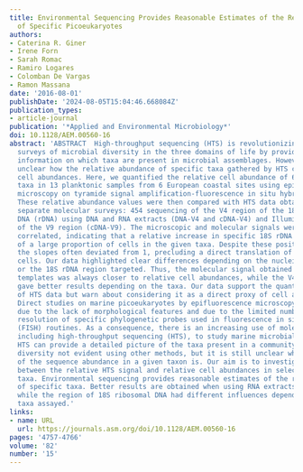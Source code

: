 ```yaml
---
title: Environmental Sequencing Provides Reasonable Estimates of the Relative Abundance
  of Specific Picoeukaryotes
authors:
- Caterina R. Giner
- Irene Forn
- Sarah Romac
- Ramiro Logares
- Colomban De Vargas
- Ramon Massana
date: '2016-08-01'
publishDate: '2024-08-05T15:04:46.668084Z'
publication_types:
- article-journal
publication: '*Applied and Environmental Microbiology*'
doi: 10.1128/AEM.00560-16
abstract: 'ABSTRACT  High-throughput sequencing (HTS) is revolutionizing environmental
  surveys of microbial diversity in the three domains of life by providing detailed
  information on which taxa are present in microbial assemblages. However, it is still
  unclear how the relative abundance of specific taxa gathered by HTS correlates with
  cell abundances. Here, we quantified the relative cell abundance of 6 picoeukaryotic
  taxa in 13 planktonic samples from 6 European coastal sites using epifluorescence
  microscopy on tyramide signal amplification-fluorescence in situ hybridization preparations.
  These relative abundance values were then compared with HTS data obtained in three
  separate molecular surveys: 454 sequencing of the V4 region of the 18S ribosomal
  DNA (rDNA) using DNA and RNA extracts (DNA-V4 and cDNA-V4) and Illumina sequencing
  of the V9 region (cDNA-V9). The microscopic and molecular signals were generally
  correlated, indicating that a relative increase in specific 18S rDNA was the result
  of a large proportion of cells in the given taxa. Despite these positive correlations,
  the slopes often deviated from 1, precluding a direct translation of sequences to
  cells. Our data highlighted clear differences depending on the nucleic acid template
  or the 18S rDNA region targeted. Thus, the molecular signal obtained using cDNA
  templates was always closer to relative cell abundances, while the V4 and V9 regions
  gave better results depending on the taxa. Our data support the quantitative use
  of HTS data but warn about considering it as a direct proxy of cell abundances.   IMPORTANCE
  Direct studies on marine picoeukaryotes by epifluorescence microscopy are problematic
  due to the lack of morphological features and due to the limited number and poor
  resolution of specific phylogenetic probes used in fluorescence in situ hybridization
  (FISH) routines. As a consequence, there is an increasing use of molecular methods,
  including high-throughput sequencing (HTS), to study marine microbial diversity.
  HTS can provide a detailed picture of the taxa present in a community and can reveal
  diversity not evident using other methods, but it is still unclear what the meaning
  of the sequence abundance in a given taxon is. Our aim is to investigate the correspondence
  between the relative HTS signal and relative cell abundances in selected picoeukaryotic
  taxa. Environmental sequencing provides reasonable estimates of the relative abundance
  of specific taxa. Better results are obtained when using RNA extracts as the templates,
  while the region of 18S ribosomal DNA had different influences depending on the
  taxa assayed.'
links:
- name: URL
  url: https://journals.asm.org/doi/10.1128/AEM.00560-16
pages: '4757-4766'
volume: '82'
number: '15'
---
```

